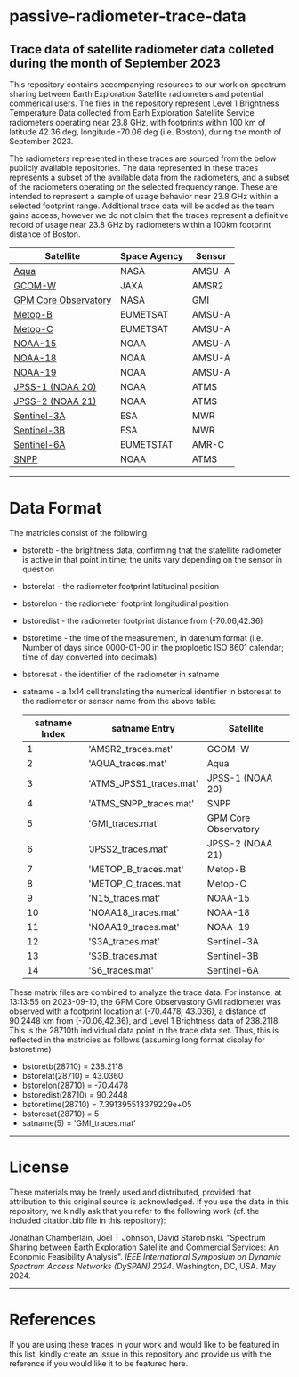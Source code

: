 # passive-radiometer-trace-data
Trace data of satellite radiometer data colleted during the month of September 2023 
----------------

This repository contains accompanying resources to our work on spectrum sharing between Earth Exploration Satellite radiometers and potential commerical users. The files in the repository represent Level 1 Brightness Temperature Data collected from Earh Exploration Satellite Service radiometers operating near 23.8 GHz, with footprints within 100 km of latitude 42.36 deg, longitude -70.06 deg (i.e. Boston), during the month of September 2023. 

The radiometers represented in these traces are sourced from the below publicly available repositories. The data represented in these traces represents a subset of the available data from the radiometers, and a subset of the radiometers operating on the selected frequency range. These are intended to represent a sample of usage behavior near 23.8 GHz within a selected footprint range. Additional trace data will be added as the team gains access, however we do not claim that the traces represent a definitive record of usage near 23.8 GHz by radiometers within a 100km footprint distance of Boston.

Satellite | Space Agency | Sensor 
--- | --- | --- 
[Aqua](https://disc.gsfc.nasa.gov/datasets/AIRABRAD005/summary)| NASA | AMSU-A
[GCOM-W](https://gportal.jaxa.jp/gpr/search?tab=1) | JAXA | AMSR2 
[GPM Core Observatory](https://disc.gsfc.nasa.gov/datasets/GPM1BGMI07/summary) | NASA | GMI 
[Metop-B](https://data.eumetsat.int/product/EO:EUM:DAT:METOP:AMSUL1) |EUMETSAT | AMSU-A 
[Metop-C](https://data.eumetsat.int/product/EO:EUM:DAT:METOP:AMSUL1) | EUMETSAT | AMSU-A 
[NOAA-15](https://www.ncei.noaa.gov/has/HAS.FileAppRouter?datasetname=NSTARFCDR&subqueryby=STATION&applname=&outdest=FILE) | NOAA | AMSU-A 
[NOAA-18](https://www.ncei.noaa.gov/data/amsu-a-brightness-temperature/access) | NOAA | AMSU-A  
[NOAA-19](https://www.ncei.noaa.gov/data/amsu-a-brightness-temperature/access) | NOAA | AMSU-A 
[JPSS-1 (NOAA 20)](https://www.ncei.noaa.gov/access/metadata/landing-page/bin/iso?id=gov.noaa.ncdc:C0142) | NOAA | ATMS 
[JPSS-2 (NOAA 21)](https://www.ncei.noaa.gov/access/metadata/landing-page/bin/iso?id=gov.noaa.ncdc:C0142) | NOAA | ATMS 
[Sentinel-3A](https://documentation.dataspace.copernicus.eu/Data/Sentinel3.html#sentinel-3-sral-level-2) | ESA | MWR 
[Sentinel-3B](https://documentation.dataspace.copernicus.eu/Data/Sentinel3.html#sentinel-3-sral-level-2) | ESA | MWR 
[Sentinel-6A](https://navigator.eumetsat.int/product/EO:EUM:DAT:0146) | EUMETSTAT | AMR-C 
[SNPP](https://www.ncei.noaa.gov/data/amsu-a-brightness-temperature/access) | NOAA | ATMS 

---------------------
# Data Format

The matricies consist of the following

* bstoretb - the brightness data, confirming that the statellite radiometer is active in that point in time; the units vary depending on the sensor in question  
* bstorelat - the radiometer footprint latitudinal position  
* bstorelon - the radiometer footprint longitudinal position  
* bstoredist - the radiometer footprint distance from (-70.06,42.36)  
* bstoretime - the time of the measurement, in datenum format (i.e. Number of days since 0000-01-00 in the proploetic ISO 8601 calendar; time of day converted into decimals)  
* bstoresat - the identifier of the radiometer in satname  
* satname - a 1x14 cell translating the numerical identifier in bstoresat to the radiometer or sensor name from the above table:

  satname Index | satname Entry | Satellite
  --- | --- | ---
  1 | 'AMSR2_traces.mat' | GCOM-W
  2 | 'AQUA_traces.mat' | Aqua
  3 | 'ATMS_JPSS1_traces.mat' | JPSS-1 (NOAA 20)
  4 | 'ATMS_SNPP_traces.mat' | SNPP
  5 | 'GMI_traces.mat' | GPM Core Observatory
  6 | 'JPSS2_traces.mat' | JPSS-2 (NOAA 21)
  7 | 'METOP_B_traces.mat' | Metop-B
  8 | 'METOP_C_traces.mat' | Metop-C
  9 | 'N15_traces.mat' | NOAA-15
  10 | 'NOAA18_traces.mat' | NOAA-18
  11 | 'NOAA19_traces.mat' | NOAA-19
  12 | 'S3A_traces.mat' | Sentinel-3A
  13 | 'S3B_traces.mat' | Sentinel-3B
  14 | 'S6_traces.mat' | Sentinel-6A

These matrix files are combined to analyze the trace data. For instance, at 13\:13\:55 on 2023-09-10, the GPM Core Observastory GMI radiometer was observed with a footprint location at (-70.4478, 43.036), a distance of 90.2448 km from (-70.06,42.36), and Level 1 Brightness data of 238.2118. This is the 28710th individual data point in the trace data set. Thus, this is reflected in the matricies as follows (assuming long format display for bstoretime)

* bstoretb(28710) = 238.2118  
* bstorelat(28710) = 43.0360  
* bstorelon(28710) = -70.4478  
* bstoredist(28710) = 90.2448  
* bstoretime(28710) = 7.391395513379229e+05  
* bstoresat(28710) = 5  
* satname(5) = 'GMI_traces.mat'

-----------------
# License


These materials may be freely used and distributed, provided that attribution to this original source is acknowledged. If you use the data in this repository, we kindly ask that you refer to the following work (cf. the included citation.bib file in this repository):

Jonathan Chamberlain, Joel T Johnson, David Starobinski. "Spectrum Sharing between Earth Exploration Satellite and Commercial Services: An Economic Feasibility Analysis". *IEEE International Symposium on Dynamic Spectrum Access Networks (DySPAN) 2024*. Washington, DC, USA. May 2024.  

-----------------
# References

If you are using these traces in your work and would like to be featured in this list, kindly create an issue in this repository and provide us with the reference if you would like it to be featured here.
